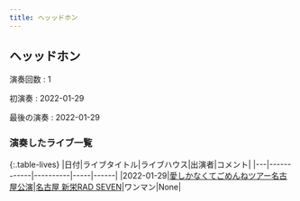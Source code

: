 ```yaml
---
title: ヘッッドホン
---
```

## ヘッッドホン

演奏回数
: 1

初演奏
: 2022-01-29

最後の演奏
: 2022-01-29

### 演奏したライブ一覧

{:.table-lives}
|日付|ライブタイトル|ライブハウス|出演者|コメント|
|---|------------|----------|-----|------|
|<span class="nowrap">2022-01-29</span>|[愛しかなくてごめんねツアー名古屋公演](live002.html)|[名古屋 新栄RAD SEVEN](livehouse023.html)|ワンマン|None|
